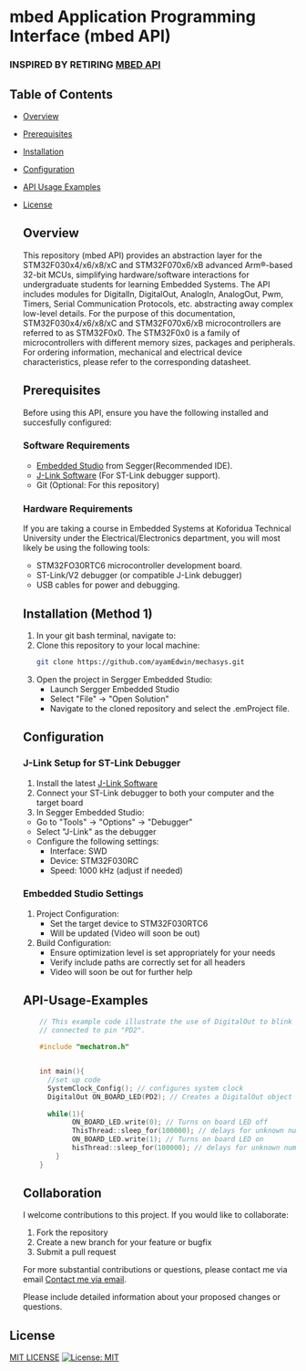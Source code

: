 # mbed Application Programming Interface (mbed API)
### INSPIRED BY RETIRING [MBED API](https://os.mbed.com/docs/mbed-os/v6.16/apis/index.html)


## Table of Contents
- [Overview](#Overview)
- [Prerequisites](#Prerequisites)
- [Installation](#Installation)
- [Configuration](#Configuration)
- [API Usage Examples](#API-Usage-Examples)
- [License](#License)

  ## Overview
  This repository (mbed API) provides an abstraction layer for the STM32F030x4/x6/x8/xC and STM32F070x6/xB
  advanced Arm®-based 32-bit MCUs,
  simplifying hardware/software interactions for undergraduate students for learning Embedded Systems.
  The API includes modules for DigitalIn, DigitalOut, AnalogIn, AnalogOut, Pwm, Timers,  Serial Communication Protocols, etc. abstracting away
  complex low-level details.
  For the purpose of this documentation, STM32F030x4/x6/x8/xC and STM32F070x6/xB
  microcontrollers are referred to as STM32F0x0.
  The STM32F0x0 is a family of microcontrollers with different memory sizes, packages and
  peripherals.
  For ordering information, mechanical and electrical device characteristics, please refer to
  the corresponding datasheet.

  ## Prerequisites
  Before using this API, ensure you have the following installed and succesfully configured:
  ### Software Requirements
  - [Embedded Studio](https://www.segger.com/downloads/embedded-studio/) from Segger(Recommended IDE).
  - [J-Link Software](https://www.segger.com/downloads/jlink/) (For ST-Link debugger support).
  - Git (Optional: For this repository)
 
  ### Hardware Requirements
   If you are taking a course in Embedded Systems at Koforidua Technical University under the Electrical/Electronics
   department, you will most likely be using the following tools:
  
  - STM32FO30RTC6 microcontroller development board.
  - ST-Link/V2 debugger (or compatible J-Link debugger)
  - USB cables for power and debugging.
 

  ## Installation (Method 1)
  1. In your git bash terminal, navigate to: 
  2. Clone this repository to your local machine:
     ```bash
     git clone https://github.com/ayamEdwin/mechasys.git
     ```
  3. Open the project in Sergger Embedded Studio:
     - Launch Sergger Embedded Studio
     - Select "File" -> "Open Solution"
     - Navigate to the cloned repository and
       select the .emProject file.

  ## Configuration
  ### J-Link Setup for ST-Link Debugger
  1. Install the latest [J-Link Software](https://www.segger.com/downloads/jlink/)
  2. Connect your ST-Link debugger to both your computer and the target board
  3. In Segger Embedded Studio:
    - Go to "Tools" -> "Options" -> "Debugger"
    - Select "J-Link" as the debugger
    - Configure the following settings:
      - Interface: SWD
      - Device: STM32F030RC
      - Speed: 1000 kHz (adjust if needed)
      
  ### Embedded Studio Settings
  1. Project Configuration:
     - Set the target device to STM32F030RTC6
     - Will be updated (Video will soon be out)
  2. Build Configuration:
     - Ensure optimization level is set appropriately for your needs
     - Verify include paths are correctly set for all headers
     - Video will soon be out for further help
    
  ## API-Usage-Examples
  ```cpp
      // This example code illustrate the use of DigitalOut to blink an on board LED
      // connected to pin "PD2".
    
      #include "mechatron.h"
  
  
      int main(){
        //set up code
        SystemClock_Config(); // configures system clock
        DigitalOut ON_BOARD_LED(PD2); // Creates a DigitalOut object on PD2
    
        while(1){
              ON_BOARD_LED.write(0); // Turns on board LED off
              ThisThread::sleep_for(100000); // delays for unknown number of seconds
              ON_BOARD_LED.write(1); // Turns on board LED on
              hisThread::sleep_for(100000); // delays for unknown number of seconds
          }
      }
  ```

  ## Collaboration
  I welcome contributions to this project. If you would like
  to collaborate:
  1. Fork the repository
  2. Create a new branch for your feature or bugfix
  3. Submit  a pull request
 
  For more substantial contributions or questions, please contact me
  via email [Contact me via email](https://www.setsoafiaedwin7@gmail.com).

  Please include detailed information about your proposed changes
  or questions.

## License
[MIT LICENSE](https://github.com/ayamEdwin/mechasys/blob/main/LICENSE)
[![License: MIT](https://img.shields.io/badge/License-MIT-yellow.svg)](https://opensource.org/license/mit/)
 
  
        
  
  
